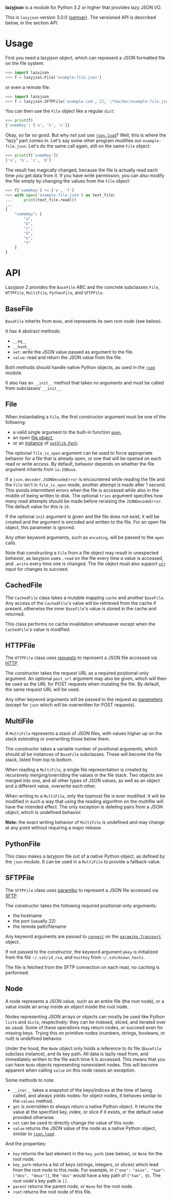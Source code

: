 **lazyjson** is a module for Python 3.2 or higher that provides lazy JSON I/O.

This is `lazyjson` version 3.0.0 ([semver](https://semver.org/)). The versioned API is described below, in the section *API*.

# Usage

First you need a lazyjson object, which can represent a JSON formatted file on the file system:

```python
>>> import lazyjson
>>> f = lazyjson.File('example-file.json')
```

or even a remote file:

```python
>>> import lazyjson
>>> f = lazyjson.SFTPFile('example.com', 22, '/foo/bar/example-file.json', username='me')
```

You can then use the `File` object like a regular `dict`:

```python
>>> print(f)
{'someKey': ['a', 'b', 'c']}
```

Okay, so far so good. But why not just use [`json.load`](https://docs.python.org/3/library/json.html#json.load)? Well, this is where the “lazy” part comes in. Let's say some other program modifies our `example-file.json`. Let's do the same call again, still on the same `File` object:

```python
>>> print(f['someKey'])
['a', 'b', 'c', 'd']
```

The result has magically changed, because the file is actually read each time you get data from it. If you have write permission, you can also modify the file simply by changing the values from the `File` object:

```python
>>> f['someKey'] += ['e', 'f']
>>> with open('example-file.json') as text_file:
...     print(text_file.read())
... 
{
    "someKey": [
        "a",
        "b",
        "c",
        "d",
        "e",
        "f"
    ]
}
```

# API

Lazyjson 2 provides the `BaseFile` ABC and the concrete subclasses `File`, `HTTPFile`, `MultiFile`, `PythonFile`, and `SFTPFile`.

## BaseFile

`BaseFile` inherits from `Node`, and represents its own root node (see below).

It has 4 abstract methods:

* `__eq__`
* `__hash__`
* `set`: write the JSON value passed as argument to the file.
* `value`: read and return the JSON value from the file.

Both methods should handle native Python objects, as used in the [`json`](docs.python.org/3/library/json.html) module.

It also has an `__init__` method that takes no arguments and must be called from subclasses' `__init__`.

## File

When instantiating a `File`, the first constructor argument must be one of the following:

* a valid single argument to the built-in function [`open`](https://docs.python.org/3/library/functions.html#open),
* an open [file object](https://docs.python.org/3/glossary.html#term-file-object),
* or an [instance](https://docs.python.org/3/library/functions.html#isinstance) of [`pathlib.Path`](https://docs.python.org/3/library/pathlib.html#pathlib.Path).

The optional `file_is_open` argument can be used to force appropriate behavior for a file that is already open, or one that will be opened on each read or write access. By default, behavior depends on whether the file argument inherits from `io.IOBase`.

If a `json.decoder.JSONDecodeError` is encountered while reading the file and the `File` isn't in `file_is_open` mode, another attempt is made after 1 second. This avoids intermittent errors when the file is accessed while also in the middle of being written to disk. The optional `tries` argument specifies how many read attempts should be made before reraising the `JSONDecodeError`. The default value for this is `10`.

If the optional `init` argument is given and the file does not exist, it will be created and the argument is encoded and written to the file. For an open file object, this parameter is ignored.

Any other keyword arguments, such as `encoding`, will be passed to the `open` calls.

Note that constructing a `File` from a file object may result in unexpected behavior, as lazyjson uses `.read` on the file every time a value is accessed, and `.write` every time one is changed. The file object must also support [`str`](https://docs.python.org/3/library/stdtypes.html#str) input for changes to succeed.

## CachedFile

The `CachedFile` class takes a mutable mapping `cache` and another `BaseFile`. Any access of the `CachedFile`'s value will be retrieved from the cache if present, otherwise the inner `BaseFile`'s value is stored in the cache and returned.

This class performs *no* cache invalidation whatsoever except when the `CachedFile`'s value is modified.

## HTTPFile

The `HTTPFile` class uses [requests](http://python-requests.org/) to represent a JSON file accessed via [HTTP](https://en.wikipedia.org/wiki/Hypertext_Transfer_Protocol).

The constructor takes the request URL as a required positional-only argument. An optional `post_url` argument may also be given, which will then be used as the URL for POST requests when mutating the file. By default, the same request URL will be used.

Any other keyword arguments will be passed to the request as [parameters](http://docs.python-requests.org/en/latest/api/#requests.request) (except for `json` which will be overwritten for POST requests).

## MultiFile

A `MultiFile` represents a stack of JSON files, with values higher up on the stack extending or overwriting those below them.

The constructor takes a variable number of positional arguments, which should all be instances of `BaseFile` subclasses. These will become the file stack, listed from top to bottom.

When reading a `MultiFile`, a single file representation is created by recursively merging/overriding the values in the file stack. Two objects are merged into one, and all other types of JSON values, as well as an object and a different value, overwrite each other.

When writing to a `MultiFile`, only the topmost file is ever modified. It will be modified in such a way that using the reading algorithm on the multifile will have the intended effect. The only exception is deleting pairs from a JSON object, which is undefined behavior.

**Note:** the exact writing behavior of `MultiFile` is undefined and may change at any point without requiring a major release.

## PythonFile

This class makes a lazyjson file out of a native Python object, as defined by the `json` module. It can be used in a `MultiFile` to provide a fallback value.

## SFTPFile

The `SFTPFile` class uses [paramiko](https://github.com/paramiko/paramiko) to represent a JSON file accessed via [SFTP](https://en.wikipedia.org/wiki/SSH_File_Transfer_Protocol).

The constructor takes the following required positional-only arguments:

* the hostname
* the port (usually 22)
* the remote path/filename

Any keyword arguments are passed to [`connect`](https://docs.paramiko.org/en/1.15/api/transport.html#paramiko.transport.Transport.connect) on the [`paramiko.Transport`](https://docs.paramiko.org/en/1.15/api/transport.html#paramiko.transport.Transport) object.

If not passed to the constructor, the keyword argument `pkey` is initialized from the file `~/.ssh/id_rsa`, and `hostkey` from `~/.ssh/known_hosts`.

The file is fetched from the SFTP connection on each read, no caching is performed.

## Node

A node represents a JSON value, such as an entire file (the root node), or a value inside an array inside an object inside the root node.

Nodes representing JSON arrays or objects can mostly be used like Python `list`s and `dict`s, respectively: they can be indexed, sliced, and iterated over as usual. Some of these operations may return nodes, or succeed even for missing keys. Trying this on primitive nodes (numbers, strings, booleans, or null) is undefined behavior.

Under the hood, the `Node` object only holds a reference to its file (`BaseFile` subclass instance), and its key path. All data is lazily read from, and immediately written to the file each time it is accessed. This means that you can have `Node` objects representing nonexistent nodes. This will become apparent when calling `value` on this node raises an exception.

Some methods to note:

* `__iter__` takes a snapshot of the keys/indices at the time of being called, and always yields nodes: for object nodes, it behaves similar to the `values` method.
* `get` is overridden to always return a native Python object. It returns the value at the specified key, index, or slice if it exists, or the default value provided otherwise.
* `set` can be used to directly change the value of this node.
* `value` returns the JSON value of the node as a native Python object, similar to [`json.load`](https://docs.python.org/3/library/json.html#json.load).

And the properties:

* `key` returns the last element in the `key_path` (see below), or `None` for the root node.
* `key_path` returns a list of keys (strings, integers, or slices) which lead from the root node to this node. For example, in `{"one": "eins", "two": ["dos", "deux"]}`, the `"dos"` would have a key path of `["two", 0]`. The root node's key path is `[]`.
* `parent` returns the parent node, or `None` for the root node.
* `root` returns the root node of this file.
